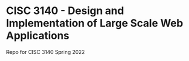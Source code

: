 # CISC 3140 - Design and Implementation of Large Scale Web Applications
Repo for CISC 3140 Spring 2022
